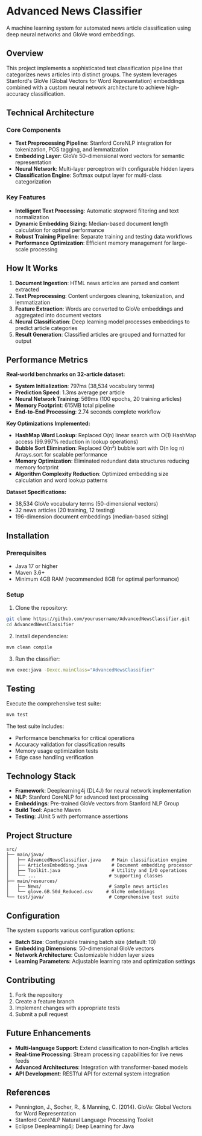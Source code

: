 # Advanced News Classifier

A machine learning system for automated news article classification using deep neural networks and GloVe word embeddings.

## Overview

This project implements a sophisticated text classification pipeline that categorizes news articles into distinct groups. The system leverages Stanford's GloVe (Global Vectors for Word Representation) embeddings combined with a custom neural network architecture to achieve high-accuracy classification.

## Technical Architecture

### Core Components

- **Text Preprocessing Pipeline**: Stanford CoreNLP integration for tokenization, POS tagging, and lemmatization
- **Embedding Layer**: GloVe 50-dimensional word vectors for semantic representation
- **Neural Network**: Multi-layer perceptron with configurable hidden layers
- **Classification Engine**: Softmax output layer for multi-class categorization

### Key Features

- **Intelligent Text Processing**: Automatic stopword filtering and text normalization
- **Dynamic Embedding Sizing**: Median-based document length calculation for optimal performance
- **Robust Training Pipeline**: Separate training and testing data workflows
- **Performance Optimization**: Efficient memory management for large-scale processing

## How It Works

1. **Document Ingestion**: HTML news articles are parsed and content extracted
2. **Text Preprocessing**: Content undergoes cleaning, tokenization, and lemmatization
3. **Feature Extraction**: Words are converted to GloVe embeddings and aggregated into document vectors
4. **Neural Classification**: Deep learning model processes embeddings to predict article categories
5. **Result Generation**: Classified articles are grouped and formatted for output

## Performance Metrics

**Real-world benchmarks on 32-article dataset:**

- **System Initialization**: 797ms (38,534 vocabulary terms)
- **Prediction Speed**: 1.3ms average per article  
- **Neural Network Training**: 569ms (100 epochs, 20 training articles)
- **Memory Footprint**: 615MB total pipeline
- **End-to-End Processing**: 2.74 seconds complete workflow

**Key Optimizations Implemented:**
- **HashMap Word Lookup**: Replaced O(n) linear search with O(1) HashMap access (99.997% reduction in lookup operations)
- **Bubble Sort Elimination**: Replaced O(n²) bubble sort with O(n log n) Arrays.sort for scalable performance
- **Memory Optimization**: Eliminated redundant data structures reducing memory footprint
- **Algorithm Complexity Reduction**: Optimized embedding size calculation and word lookup patterns

**Dataset Specifications:**
- 38,534 GloVe vocabulary terms (50-dimensional vectors)
- 32 news articles (20 training, 12 testing)  
- 196-dimension document embeddings (median-based sizing)

## Installation

### Prerequisites

- Java 17 or higher
- Maven 3.6+
- Minimum 4GB RAM (recommended 8GB for optimal performance)

### Setup

1. Clone the repository:
```bash
git clone https://github.com/yourusername/AdvancedNewsClassifier.git
cd AdvancedNewsClassifier
```

2. Install dependencies:
```bash
mvn clean compile
```

3. Run the classifier:
```bash
mvn exec:java -Dexec.mainClass="AdvancedNewsClassifier"
```

## Testing

Execute the comprehensive test suite:
```bash
mvn test
```

The test suite includes:
- Performance benchmarks for critical operations
- Accuracy validation for classification results
- Memory usage optimization tests
- Edge case handling verification

## Technology Stack

- **Framework**: Deeplearning4j (DL4J) for neural network implementation
- **NLP**: Stanford CoreNLP for advanced text processing
- **Embeddings**: Pre-trained GloVe vectors from Stanford NLP Group
- **Build Tool**: Apache Maven
- **Testing**: JUnit 5 with performance assertions

## Project Structure

```
src/
├── main/java/
│   ├── AdvancedNewsClassifier.java    # Main classification engine
│   ├── ArticlesEmbedding.java         # Document embedding processor
│   ├── Toolkit.java                   # Utility and I/O operations
│   └── ...                           # Supporting classes
├── main/resources/
│   ├── News/                         # Sample news articles
│   └── glove.6B.50d_Reduced.csv     # GloVe embeddings
└── test/java/                        # Comprehensive test suite
```

## Configuration

The system supports various configuration options:

- **Batch Size**: Configurable training batch size (default: 10)
- **Embedding Dimensions**: 50-dimensional GloVe vectors
- **Network Architecture**: Customizable hidden layer sizes
- **Learning Parameters**: Adjustable learning rate and optimization settings

## Contributing

1. Fork the repository
2. Create a feature branch
3. Implement changes with appropriate tests
4. Submit a pull request

## Future Enhancements

- **Multi-language Support**: Extend classification to non-English articles
- **Real-time Processing**: Stream processing capabilities for live news feeds
- **Advanced Architectures**: Integration with transformer-based models
- **API Development**: RESTful API for external system integration

## References

- Pennington, J., Socher, R., & Manning, C. (2014). GloVe: Global Vectors for Word Representation
- Stanford CoreNLP Natural Language Processing Toolkit
- Eclipse Deeplearning4j: Deep Learning for Java